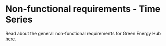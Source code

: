 # Non-functional requirements - Time Series

Read about the general non-functional requirements for Green Energy Hub [here](https://github.com/Energinet-DataHub/green-energy-hub/blob/main/docs/non-functional-requirements.md).
